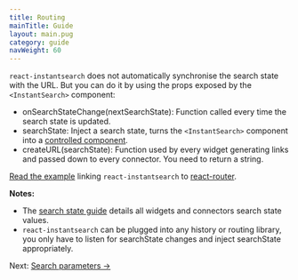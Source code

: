 ```yaml
---
title: Routing
mainTitle: Guide
layout: main.pug
category: guide
navWeight: 60
---
```


`react-instantsearch` does not automatically synchronise the search state with the URL. But you can do it
by using the props exposed by the `<InstantSearch>` component:

* onSearchStateChange(nextSearchState): Function called every time the search state is updated.
* searchState: Inject a search state, turns the `<InstantSearch>` component into a [controlled component](https://facebook.github.io/react/docs/forms.html#controlled-components).
* createURL(searchState): Function used by every widget generating links and passed down to every connector. You
need to return a string.

[Read the example](https://github.com/algolia/instantsearch.js/tree/v2/packages/react-instantsearch/examples/react-router) linking `react-instantsearch` to [react-router](https://github.com/ReactTraining/react-router).

**Notes:**
* The [search state guide](guide/State.html) details all widgets and connectors search state values.
* `react-instantsearch` can be plugged into any history or routing library, you only have to listen for searchState
changes and inject searchState appropriately.

<div class="guide-nav">
Next: <a href="guide/Search parameters.html">Search parameters →</a>
</div>
